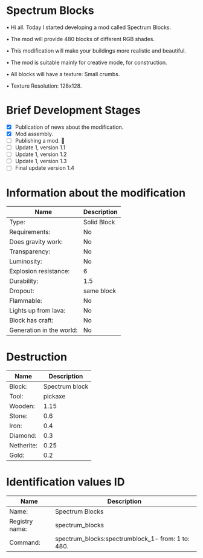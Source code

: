 # Spectrum Blocks

• Hi all. Today I started developing a mod called Spectrum Blocks. 

• The mod will provide 480 blocks of different RGB shades.

• This modification will make your buildings more realistic and beautiful.

• The mod is suitable mainly for creative mode, for construction.

• All blocks will have a texture: Small crumbs.

• Texture Resolution: 128x128.

# Brief Development Stages

- [x] Publication of news about the modification.
- [x] Mod assembly.
- [ ] Publishing a mod. :tada:
- [ ] Update 1, version 1.1
- [ ] Update 1, version 1.2
- [ ] Update 1, version 1.3
- [ ] Final update version 1.4

# Information about the modification

| Name | Description |
| --- | --- |
| Type: | Solid Block |
| Requirements: | No |
| Does gravity work: | No |
| Transparency: | No |
| Luminosity: | No |
| Explosion resistance: | 6 |
| Durability: | 1.5 |
| Dropout: | same block |
| Flammable: | No |
| Lights up from lava: | No |
| Block has craft: | No |
| Generation in the world: | No |

# Destruction

| Name | Description |
| --- | --- |
| Block: | Spectrum block |
| Tool: | pickaxe |
| Wooden: | 1.15 |
| Stone: | 0.6 |
| Iron: | 0.4 |
| Diamond: | 0.3 |
| Netherite: | 0.25 |
| Gold: | 0.2 |

# Identification values ID

| Name | Description |
| --- | --- |
| Name: | Spectrum Blocks |
| Registry name: | spectrum_blocks |
| Command: | spectrum_blocks:spectrumblock_1- from: 1 to: 480. |
